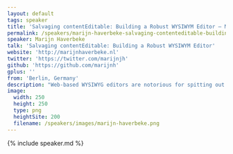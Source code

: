```yaml
---
layout: default
tags: speaker
title: 'Salvaging contentEditable: Building a Robust WYSIWYM Editor – Marijn Haverbeke'
permalink: /speakers/marijn-haverbeke-salvaging-contenteditable-building-a-robust-wysiwym-editor.html
speaker: Marijn Haverbeke
talk: 'Salvaging contentEditable: Building a Robust WYSIWYM Editor'
website: 'http://marijnhaverbeke.nl'
twitter: 'https://twitter.com/marijnjh'
github: 'https://github.com/marijnh'
gplus: ''
from: 'Berlin, Germany'
description: "Web-based WYSIWYG editors are notorious for spitting out a distasteful HTML soup. In this talk I'll show how I implemented an editor that, instead of trying to filter and clean this soup, takes control away from the browser's contentEditable implementation, and reinterpret user actions as operations on our own semantic document model (i.e. not HTML). The result is a WYSIWYM (what you see is what you *mean*) editor, more predictable than classic WYSIWYG, and just as user friendly."
image:
  width: 250
  height: 250
  type: png
  heightSite: 200
  filename: /speakers/images/marijn-haverbeke.png
---
```


{% include speaker.md %}

